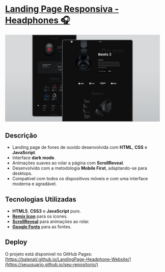 # [Landing Page Responsiva - Headphones 🎧](https://seuusuario.github.io/seu-repositorio/)

![Preview do Projeto](assets/images/preview.png)

## Descrição
- Landing page de fones de ouvido desenvolvida com **HTML**, **CSS** e **JavaScript**.
- Interface **dark mode**.
- Animações suaves ao rolar a página com **ScrollReveal**.
- Desenvolvido com a metodologia **Mobile First**, adaptando-se para desktops.
- Compatível com todos os dispositivos móveis e com uma interface moderna e agradável.

## Tecnologias Utilizadas
- **HTML5**, **CSS3** e **JavaScript** puro.
- **[Remix Icon](https://remixicon.com/)** para os ícones.
- **[ScrollReveal](https://scrollrevealjs.org/)** para animações ao rolar.
- **[Google Fonts](https://fonts.google.com/)** para as fontes.

## Deploy
O projeto está disponível no GitHub Pages:
[https://balenaV.github.io/LandingPage-Headphone-Website/](https://seuusuario.github.io/seu-repositorio/)
